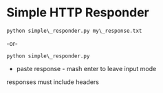 # Simple HTTP Responder

`python simple\_responder.py my\_response.txt`

-or-

`python simple\_responder.py`
* paste response - mash enter to leave input mode
    
responses must include headers
